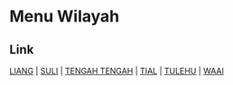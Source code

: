 # Menu Wilayah

## Link

[LIANG](https://github.com/gigit-pemilu/pemilu-2024-81-maluku/tree/main/pileg-dpr/hitung-suara/sub/81-maluku/sub/01-maluku-tengah/sub/14-salahutu/sub/2001-liang)
 | 
[SULI](https://github.com/gigit-pemilu/pemilu-2024-81-maluku/tree/main/pileg-dpr/hitung-suara/sub/81-maluku/sub/01-maluku-tengah/sub/14-salahutu/sub/2006-suli)
 | 
[TENGAH TENGAH](https://github.com/gigit-pemilu/pemilu-2024-81-maluku/tree/main/pileg-dpr/hitung-suara/sub/81-maluku/sub/01-maluku-tengah/sub/14-salahutu/sub/2005-tengah-tengah)
 | 
[TIAL](https://github.com/gigit-pemilu/pemilu-2024-81-maluku/tree/main/pileg-dpr/hitung-suara/sub/81-maluku/sub/01-maluku-tengah/sub/14-salahutu/sub/2004-tial)
 | 
[TULEHU](https://github.com/gigit-pemilu/pemilu-2024-81-maluku/tree/main/pileg-dpr/hitung-suara/sub/81-maluku/sub/01-maluku-tengah/sub/14-salahutu/sub/2003-tulehu)
 | 
[WAAI](https://github.com/gigit-pemilu/pemilu-2024-81-maluku/tree/main/pileg-dpr/hitung-suara/sub/81-maluku/sub/01-maluku-tengah/sub/14-salahutu/sub/2002-waai)

